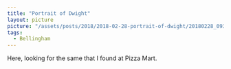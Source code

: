 ```yaml
---
title: "Portrait of Dwight"
layout: picture
picture: "/assets/posts/2018/2018-02-28-portrait-of-dwight/20180228_093359942_iOS.jpg"
tags:
  - Bellingham
---
```

Here, looking for the same that I found at Pizza Mart.